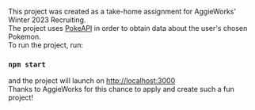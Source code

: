 This project was created as a take-home assignment for AggieWorks' Winter 2023 Recruiting.\
The project uses [PokeAPI](https://pokeapi.co/) in order to obtain data about the user's chosen Pokemon.\
To run the project, run:
### `npm start`
and the project will launch on [http://localhost:3000](http://localhost:3000)\
Thanks to AggieWorks for this chance to apply and create such a fun project!
